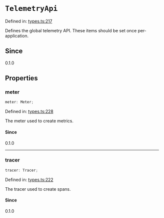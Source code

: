 # `TelemetryApi`

Defined in: [types.ts:217](https://github.com/adobe/aio-lib-telemetry/blob/311fa6dfe22958d569615a6746bf4a3a8211a5c3/source/types.ts#L217)

Defines the global telemetry API. These items should be set once per-application.

## Since

0.1.0

## Properties

### meter

```ts
meter: Meter;
```

Defined in: [types.ts:228](https://github.com/adobe/aio-lib-telemetry/blob/311fa6dfe22958d569615a6746bf4a3a8211a5c3/source/types.ts#L228)

The meter used to create metrics.

#### Since

0.1.0

---

### tracer

```ts
tracer: Tracer;
```

Defined in: [types.ts:222](https://github.com/adobe/aio-lib-telemetry/blob/311fa6dfe22958d569615a6746bf4a3a8211a5c3/source/types.ts#L222)

The tracer used to create spans.

#### Since

0.1.0
